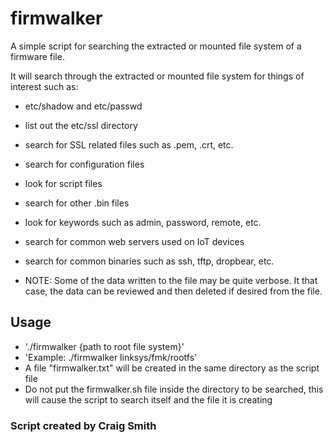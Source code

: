 # firmwalker
A simple script for searching the extracted or mounted file system of a firmware file.

It will search through the extracted or mounted file system for things of interest such as:

* etc/shadow and etc/passwd
* list out the etc/ssl directory
* search for SSL related files such as .pem, .crt, etc.
* search for configuration files
* look for script files
* search for other .bin files
* look for keywords such as admin, password, remote, etc.
* search for common web servers used on IoT devices
* search for common binaries such as ssh, tftp, dropbear, etc.

* NOTE: Some of the data written to the file may be quite verbose. It that case, the data can be reviewed and then deleted if desired from the file.

## Usage
* './firmwalker {path to root file system}'
* 'Example: ./firmwalker linksys/fmk/rootfs'
* A file "firmwalker.txt" will be created in the same directory as the script file
* Do not put the firmwalker.sh file inside the directory to be searched, this will cause the script to search itself and the file it is creating

### Script created by Craig Smith
